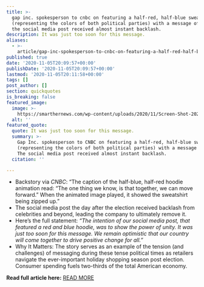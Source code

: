 ```yaml
---
title: >-
  gap inc. spokesperson to cnbc on featuring a half-red, half-blue sweatshirt
  (representing the colors of both political parties) with a message of unity.
  the social media post received almost instant backlash.
description: It was just too soon for this message.
aliases:
  - >-
    article/gap-inc-spokesperson-to-cnbc-on-featuring-a-half-red-half-blue-sweatshirt-representing-the-colors-of-both-political-parties-with-a-message-of-unity-the-social-media-post-received-almost-instant-b/
published: true
date: '2020-11-05T20:09:57+00:00'
publishDate: '2020-11-05T20:09:57+00:00'
lastmod: '2020-11-05T20:11:58+00:00'
tags: []
post_author: []
section: quickquotes
is_breaking: false
featured_image:
  image: >-
    https://smarthernews.com/wp-content/uploads/2020/11/Screen-Shot-2020-11-05-at-2.03.51-PM.png
  alt: ''
featured_quote:
  quote: It was just too soon for this message.
  summary: >-
    Gap Inc. spokesperson to CNBC on featuring a half-red, half-blue sweatshirt
    (representing the colors of both political parties) with a message of unity.
    The social media post received almost instant backlash.
  citation: ''

---
```

*   Backstory via _CNBC_: “The caption of the half-blue, half-red hoodie animation read: “The one thing we know, is that together, we can move forward.” When the animated image played, it showed the sweatshirt being zipped up.”
*   The social media post the day after the election received backlash from celebrities and beyond, leading the company to ultimately remove it.
*   Here’s the full statement: _“The intention of our social media post, that featured a red and blue hoodie, was to show the power of unity. It was just too soon for this message. We remain optimistic that our country will come together to drive positive change for all.”_
*   Why It Matters: The story serves as an example of the tension (and challenges) of messaging during these tense political times as retailers navigate the ever-important holiday shopping season post election. Consumer spending fuels two-thirds of the total American economy.

**Read full article here:** [READ MORE](\"https://www.cnbc.com/2020/11/04/gap-slammed-for-posting-half-blue-half-red-hoodie-amid-heated-election.html\")